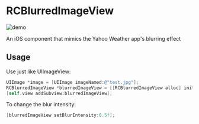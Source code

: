 # RCBlurredImageView

![demo](https://github.com/rcameron/RCBlurredImageView/blob/master/demo.gif?raw=true)

An iOS component that mimics the Yahoo Weather app's blurring effect

## Usage

Use just like UIImageView:

```objective-c
UIImage *image = [UIImage imageNamed:@"test.jpg"];
RCBlurredImageView *blurredImageView = [[RCBlurredImageView alloc] initWithImage:image];
[self.view addSubview:blurredImageView];
```

To change the blur intensity:

```objective-c
[blurredImageView setBlurIntensity:0.5f];
```
